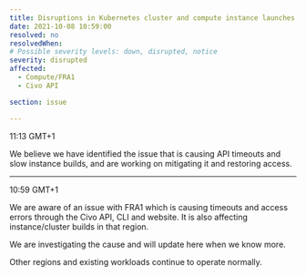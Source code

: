 ```yaml
---
title: Disruptions in Kubernetes cluster and compute instance launches as well as API access in FRA1
date: 2021-10-08 10:59:00
resolved: no
resolvedWhen: 
# Possible severity levels: down, disrupted, notice
severity: disrupted
affected:
  - Compute/FRA1
  - Civo API

section: issue

---
```


11:13 GMT+1

We believe we have identified the issue that is causing API timeouts and slow instance builds, and are working on mitigating it and restoring access.

---

10:59 GMT+1

We are aware of an issue with FRA1 which is causing timeouts and access errors through the Civo API, CLI and website. It is also affecting instance/cluster builds in that region.

We are investigating the cause and will update here when we know more.

Other regions and existing workloads continue to operate normally.
